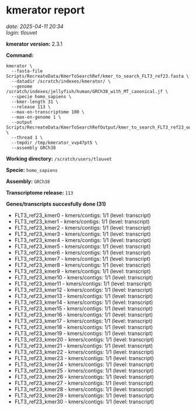 # kmerator report
*date: 2025-04-11 20:34*  
*login: tlouvet*

**kmerator version:** 2.3.1

**Command:**

```
kmerator \
  --fasta-file Scripts/RecreateData/KmerToSearchRef/kmer_to_search_FLT3_ref23.fasta \
  --datadir /scratch/indexes/kmerator/ \
  --genome /scratch/indexes/jellyfish/human/GRCh38_with_MT_canonical.jf \
  --specie homo_sapiens \
  --kmer-length 31 \
  --release 113 \
  --max-on-transcriptome 100 \
  --max-on-genome 1 \
  --output Scripts/RecreateData/KmerToSearchRefOutput/kmer_to_search_FLT3_ref23_output \
  --thread 1 \
  --tmpdir /tmp/kmerator_vvp47pt5 \
  --assembly GRCh38
```

**Working directory:** `/scratch/users/tlouvet`

**Specie:** `homo_sapiens`

**Assembly:** `GRCh38`

**Transcriptome release:** `113`

**Genes/transcripts succesfully done (31)**

- FLT3_ref23_kmer0 - kmers/contigs: 1/1 (level: transcript)
- FLT3_ref23_kmer1 - kmers/contigs: 1/1 (level: transcript)
- FLT3_ref23_kmer2 - kmers/contigs: 1/1 (level: transcript)
- FLT3_ref23_kmer3 - kmers/contigs: 1/1 (level: transcript)
- FLT3_ref23_kmer4 - kmers/contigs: 1/1 (level: transcript)
- FLT3_ref23_kmer5 - kmers/contigs: 1/1 (level: transcript)
- FLT3_ref23_kmer6 - kmers/contigs: 1/1 (level: transcript)
- FLT3_ref23_kmer7 - kmers/contigs: 1/1 (level: transcript)
- FLT3_ref23_kmer8 - kmers/contigs: 1/1 (level: transcript)
- FLT3_ref23_kmer9 - kmers/contigs: 1/1 (level: transcript)
- FLT3_ref23_kmer10 - kmers/contigs: 1/1 (level: transcript)
- FLT3_ref23_kmer11 - kmers/contigs: 1/1 (level: transcript)
- FLT3_ref23_kmer12 - kmers/contigs: 1/1 (level: transcript)
- FLT3_ref23_kmer13 - kmers/contigs: 1/1 (level: transcript)
- FLT3_ref23_kmer14 - kmers/contigs: 1/1 (level: transcript)
- FLT3_ref23_kmer15 - kmers/contigs: 1/1 (level: transcript)
- FLT3_ref23_kmer16 - kmers/contigs: 1/1 (level: transcript)
- FLT3_ref23_kmer17 - kmers/contigs: 1/1 (level: transcript)
- FLT3_ref23_kmer18 - kmers/contigs: 1/1 (level: transcript)
- FLT3_ref23_kmer19 - kmers/contigs: 1/1 (level: transcript)
- FLT3_ref23_kmer20 - kmers/contigs: 1/1 (level: transcript)
- FLT3_ref23_kmer21 - kmers/contigs: 1/1 (level: transcript)
- FLT3_ref23_kmer22 - kmers/contigs: 1/1 (level: transcript)
- FLT3_ref23_kmer23 - kmers/contigs: 1/1 (level: transcript)
- FLT3_ref23_kmer24 - kmers/contigs: 1/1 (level: transcript)
- FLT3_ref23_kmer25 - kmers/contigs: 1/1 (level: transcript)
- FLT3_ref23_kmer26 - kmers/contigs: 1/1 (level: transcript)
- FLT3_ref23_kmer27 - kmers/contigs: 1/1 (level: transcript)
- FLT3_ref23_kmer28 - kmers/contigs: 1/1 (level: transcript)
- FLT3_ref23_kmer29 - kmers/contigs: 1/1 (level: transcript)
- FLT3_ref23_kmer30 - kmers/contigs: 1/1 (level: transcript)
